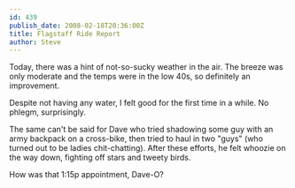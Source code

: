 ```yaml
---
id: 439
publish_date: 2008-02-18T20:36:00Z
title: Flagstaff Ride Report
author: Steve
---
```

Today, there was a hint of not-so-sucky weather in the air. The breeze was only moderate and the temps were in the low 40s, so definitely an improvement.

Despite not having any water, I felt good for the first time in a while. No phlegm, surprisingly.

The same can't be said for Dave who tried shadowing some guy with an army backpack on a cross-bike, then tried to haul in two "guys" (who turned out to be ladies chit-chatting). After these efforts, he felt whoozie on the way down, fighting off stars and tweety birds.

How was that 1:15p appointment, Dave-O?
